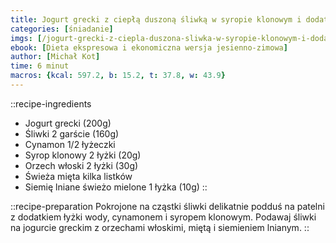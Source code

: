 ```yaml
---
title: Jogurt grecki z ciepłą duszoną śliwką w syropie klonowym i dodatkami
categories: [śniadanie]
imgs: [/jogurt-grecki-z-ciepla-duszona-sliwka-w-syropie-klonowym-i-dodatkami-1.jpg, /jogurt-grecki-z-ciepla-duszona-sliwka-w-syropie-klonowym-i-dodatkami-2.jpg]
ebook: [Dieta ekspresowa i ekonomiczna wersja jesienno-zimowa]
author: [Michał Kot]
time: 6 minut
macros: {kcal: 597.2, b: 15.2, t: 37.8, w: 43.9}
---
```


::recipe-ingredients
- Jogurt grecki (200g)
- Śliwki 2 garście (160g)
- Cynamon 1/2 łyżeczki
- Syrop klonowy 2 łyżki (20g)
- Orzech włoski 2 łyżki (30g)
- Świeża mięta kilka listków
- Siemię lniane świeżo mielone 1 łyżka (10g)
::

::recipe-preparation
Pokrojone na cząstki śliwki delikatnie podduś na patelni z dodatkiem łyżki wody, cynamonem i syropem klonowym. Podawaj śliwki na jogurcie greckim z orzechami włoskimi, miętą i siemieniem lnianym.
::